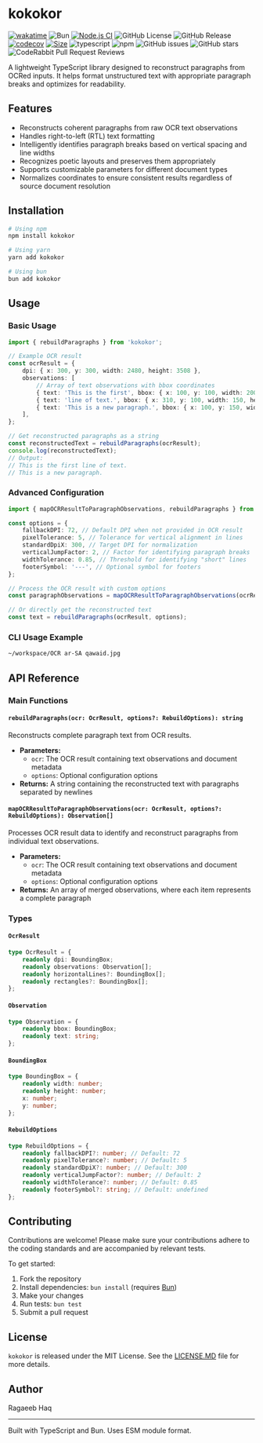 # kokokor

[![wakatime](https://wakatime.com/badge/user/a0b906ce-b8e7-4463-8bce-383238df6d4b/project/d7287da8-3536-4aaa-a706-74f2ee8b8e23.svg)](https://wakatime.com/badge/user/a0b906ce-b8e7-4463-8bce-383238df6d4b/project/d7287da8-3536-4aaa-a706-74f2ee8b8e23)
![Bun](https://img.shields.io/badge/Bun-%23000000.svg?style=for-the-badge&logo=bun&logoColor=white)
[![Node.js CI](https://github.com/ragaeeb/kokokor/actions/workflows/build.yml/badge.svg)](https://github.com/ragaeeb/kokokor/actions/workflows/build.yml)
![GitHub License](https://img.shields.io/github/license/ragaeeb/kokokor)
![GitHub Release](https://img.shields.io/github/v/release/ragaeeb/kokokor)
[![codecov](https://codecov.io/gh/ragaeeb/kokokor/graph/badge.svg?token=IIGTM9JSR3)](https://codecov.io/gh/ragaeeb/kokokor)
[![Size](https://deno.bundlejs.com/badge?q=kokokor@latest&badge=detailed)](https://bundlejs.com/?q=kokokor%40latest)
![typescript](https://badgen.net/badge/icon/typescript?icon=typescript&label&color=blue)
![npm](https://img.shields.io/npm/dm/kokokor)
![GitHub issues](https://img.shields.io/github/issues/ragaeeb/kokokor)
![GitHub stars](https://img.shields.io/github/stars/ragaeeb/kokokor?style=social)
![CodeRabbit Pull Request Reviews](https://img.shields.io/coderabbit/prs/github/ragaeeb/kokokor?utm_source=oss&utm_medium=github&utm_campaign=ragaeeb%2Fkokokor&labelColor=171717&color=FF570A&link=https%3A%2F%2Fcoderabbit.ai&label=CodeRabbit+Reviews)

A lightweight TypeScript library designed to reconstruct paragraphs from OCRed inputs. It helps format unstructured text with appropriate paragraph breaks and optimizes for readability.

## Features

- Reconstructs coherent paragraphs from raw OCR text observations
- Handles right-to-left (RTL) text formatting
- Intelligently identifies paragraph breaks based on vertical spacing and line widths
- Recognizes poetic layouts and preserves them appropriately
- Supports customizable parameters for different document types
- Normalizes coordinates to ensure consistent results regardless of source document resolution

## Installation

```bash
# Using npm
npm install kokokor

# Using yarn
yarn add kokokor

# Using bun
bun add kokokor
```

## Usage

### Basic Usage

```typescript
import { rebuildParagraphs } from 'kokokor';

// Example OCR result
const ocrResult = {
    dpi: { x: 300, y: 300, width: 2480, height: 3508 },
    observations: [
        // Array of text observations with bbox coordinates
        { text: 'This is the first', bbox: { x: 100, y: 100, width: 200, height: 20 } },
        { text: 'line of text.', bbox: { x: 310, y: 100, width: 150, height: 20 } },
        { text: 'This is a new paragraph.', bbox: { x: 100, y: 150, width: 300, height: 20 } },
    ],
};

// Get reconstructed paragraphs as a string
const reconstructedText = rebuildParagraphs(ocrResult);
console.log(reconstructedText);
// Output:
// This is the first line of text.
// This is a new paragraph.
```

### Advanced Configuration

```typescript
import { mapOCRResultToParagraphObservations, rebuildParagraphs } from 'kokokor';

const options = {
    fallbackDPI: 72, // Default DPI when not provided in OCR result
    pixelTolerance: 5, // Tolerance for vertical alignment in lines
    standardDpiX: 300, // Target DPI for normalization
    verticalJumpFactor: 2, // Factor for identifying paragraph breaks
    widthTolerance: 0.85, // Threshold for identifying "short" lines
    footerSymbol: '---', // Optional symbol for footers
};

// Process the OCR result with custom options
const paragraphObservations = mapOCRResultToParagraphObservations(ocrResult, options);

// Or directly get the reconstructed text
const text = rebuildParagraphs(ocrResult, options);
```

### CLI Usage Example

```bash
~/workspace/OCR ar-SA qawaid.jpg
```

## API Reference

### Main Functions

#### `rebuildParagraphs(ocr: OcrResult, options?: RebuildOptions): string`

Reconstructs complete paragraph text from OCR results.

- **Parameters:**
    - `ocr`: The OCR result containing text observations and document metadata
    - `options`: Optional configuration options
- **Returns:** A string containing the reconstructed text with paragraphs separated by newlines

#### `mapOCRResultToParagraphObservations(ocr: OcrResult, options?: RebuildOptions): Observation[]`

Processes OCR result data to identify and reconstruct paragraphs from individual text observations.

- **Parameters:**
    - `ocr`: The OCR result containing text observations and document metadata
    - `options`: Optional configuration options
- **Returns:** An array of merged observations, where each item represents a complete paragraph

### Types

#### `OcrResult`

```typescript
type OcrResult = {
    readonly dpi: BoundingBox;
    readonly observations: Observation[];
    readonly horizontalLines?: BoundingBox[];
    readonly rectangles?: BoundingBox[];
};
```

#### `Observation`

```typescript
type Observation = {
    readonly bbox: BoundingBox;
    readonly text: string;
};
```

#### `BoundingBox`

```typescript
type BoundingBox = {
    readonly width: number;
    readonly height: number;
    x: number;
    y: number;
};
```

#### `RebuildOptions`

```typescript
type RebuildOptions = {
    readonly fallbackDPI?: number; // Default: 72
    readonly pixelTolerance?: number; // Default: 5
    readonly standardDpiX?: number; // Default: 300
    readonly verticalJumpFactor?: number; // Default: 2
    readonly widthTolerance?: number; // Default: 0.85
    readonly footerSymbol?: string; // Default: undefined
};
```

## Contributing

Contributions are welcome! Please make sure your contributions adhere to the coding standards and are accompanied by relevant tests.

To get started:

1. Fork the repository
2. Install dependencies: `bun install` (requires [Bun](https://bun.sh/))
3. Make your changes
4. Run tests: `bun test`
5. Submit a pull request

## License

`kokokor` is released under the MIT License. See the [LICENSE.MD](./LICENSE.MD) file for more details.

## Author

Ragaeeb Haq

---

Built with TypeScript and Bun. Uses ESM module format.
